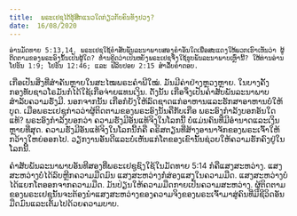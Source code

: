 ```yaml
---
title:  ພຣະເຢຊູໄດ້ຮູ້ສຶກແນວໃດກ່ຽວກັບຄົນທັງປວງ?
date:  16/08/2020
---
```


`ອ່ານມັດທາຍ 5:13,14. ພຣະເຢຊູໃຊ້ຄຳສັບພັນລະນາພາບສອງຄຳອັນໃດເພື່ອສະແດງໃຫ້ພວກເຮົາເຫັນວ່າ ຜູ້ຕິດຕາມຂອງພຣະອົງນັ້ນເປັນຜູ້ໃດ? ທ່ານຄິດວ່າເປັນຫຍັງພຣະເຢຊູຈຶ່ງໃຊ້ຮູບພັນລະນາພາບເຫຼົ່ານີ້? ໃຫ້ທ່ານອ່ານ ໂຢຮັນ 1:9; ໂຢຮັນ 12:46; ແລະ ຟີລິບປອຍ 2:15 ສຳລັບຄຳຕອບ.`

ເກືອເປັນສິ່ງທີ່ສຳຄັນຫຼາຍໃນສະໄໝພຣະຄຳພີໃໝ່. ມັນມີຄ່າຢ່າງຫຼວງຫຼາຍ. ໃນບາງຄັ້ງ ກອງທັບຊາວໂຣມັນກໍໄດ້ໃຊ້ເກືອຈ່າຍແທນເງິນ. ດັ່ງນັ້ນ ເກືອຈຶ່ງເປັນຄຳສັບພັນລະນາພາບສຳລັບຄວາມຮັ່ງມີ. ນອກຈາກນັ້ນ ເກືອກໍຍັງໃຫ້ລົດຊາດແກ່ອາຫານແລະຮັກສາອາຫານບໍ່ໃຫ້ບູດ. ເມືອພຣະເຢຊູກ່າວວ່າຜູ້ຕິດຕາມຂອງພຣະອົງນັ້ນຄືກັບເກືອ ພຣະອົງກຳລັງບອກອັນໃດແທ້? ພຣະອົງກຳລັງບອກວ່າ ຄວາມຮັ່ງມີອັນແທ້ຈິງໃນໂລກນີ້ ບໍ່ແມ່ນຄົນທີ່ມີອຳນາດແລະເງິນຫຼາຍທີ່ສຸດ. ຄວາມຮັ່ງມີອັນແທ້ຈິງໃນໂລກນີ້ກໍຄື ຄຣິສຕຽນທີ່ສ້າງອານາຈັກຂອງພຣະເຈົ້າໃຫ້ກວ້າງໃຫຍ່ອອກໄປ. ວຽກງານອັນດີແລະບໍ່ເຫັນແກ່ໂຕຂອງເຂົານັ້ນຊ່ວຍໃຫ້ຄວາມຮັກຄົງຢູ່ໃນໂລກນີ້.

ຄຳສັບພັນລະນາພາບອັນທີສອງທີ່ພຣະເຢຊູຊົງໃຊ້ໃນມັດທາຍ 5:14 ກໍຄືແສງສະຫວ່າງ. ແສງສະຫວ່າງບໍ່ໄດ້ລົບຫຼີກຄວາມມືດມົນ ແສງສະຫວ່າງກໍ່ສ່ອງແສງໃນຄວາມມືດ. ແສງສະຫວ່າງບໍ່ໄດ້ແຍກໂຕອອກຈາກຄວາມມືດ. ມັນປ່ຽນໃຫ້ຄວາມມືດກາຍເປັນຄວາມສະຫວ່າງ. ຜູ້ຕິດຕາມຂອງພຣະເຢຊູນັ້ນຈະຕ້ອງນຳແສງສະຫວ່າງຂອງຄວາມຈິງຂອງພຣະເຈົ້າມາສູ່ຄົນທີ່ມີຊີວິດອັນມືດມົນແລະເຕັມໄປດ້ວຍຄວາມບາບ.